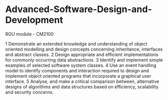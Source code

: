 # Advanced-Software-Design-and-Development
RGU module - CM2100

1	Demonstrate an extended knowledge and understanding of object oriented modelling and design concepts concerning inheritance, interfaces and abstract classes.
2	Design appropriate and efficient implementations for commonly occurring data abstractions.
3	Identify and implement simple examples of selected software system classes.
4	Use an event handling model to identify components and interaction required to design and implement object oriented programs that incorporate a graphical user interface.
5	Analyse, and make a critical comparison between, alternative designs of algorithms and data structures based on efficiency, scalability and security concerns.
